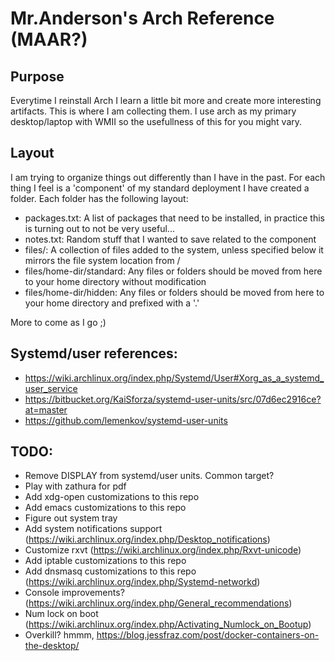 # Mr.Anderson's Arch Reference (MAAR?)

## Purpose
Everytime I reinstall Arch I learn a little bit more and create more interesting artifacts.  This is where I am collecting them.  I use arch as my primary desktop/laptop with WMII so the usefullness of this for you might vary.

## Layout
I am trying to organize things out differently than I have in the past.  For each thing I feel is a 'component' of my standard deployment I have created a folder.  Each folder has the following layout:

* packages.txt: A list of packages that need to be installed, in practice this is turning out to not be very useful...
* notes.txt: Random stuff that I wanted to save related to the component
* files/: A collection of files added to the system, unless specified below it mirrors the file system location from /
* files/home-dir/standard: Any files or folders should be moved from here to your home directory without modification
* files/home-dir/hidden: Any files or folders should be moved from here to your home directory and prefixed with a '.'

More to come as I go ;)

## Systemd/user references:
* https://wiki.archlinux.org/index.php/Systemd/User#Xorg_as_a_systemd_user_service
* https://bitbucket.org/KaiSforza/systemd-user-units/src/07d6ec2916ce?at=master
* https://github.com/lemenkov/systemd-user-units

## TODO:
* Remove DISPLAY from systemd/user units.  Common target?
* Play with zathura for pdf
* Add xdg-open customizations to this repo
* Add emacs customizations to this repo
* Figure out system tray
* Add system notifications support (https://wiki.archlinux.org/index.php/Desktop_notifications)
* Customize rxvt (https://wiki.archlinux.org/index.php/Rxvt-unicode)
* Add iptable customizations to this repo
* Add dnsmasq customizations to this repo (https://wiki.archlinux.org/index.php/Systemd-networkd)
* Console improvements? (https://wiki.archlinux.org/index.php/General_recommendations)
* Num lock on boot (https://wiki.archlinux.org/index.php/Activating_Numlock_on_Bootup)
*  Overkill? hmmm, https://blog.jessfraz.com/post/docker-containers-on-the-desktop/
